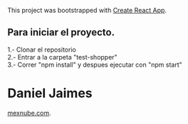 This project was bootstrapped with [Create React App](https://github.com/facebook/create-react-app).

## Para iniciar el proyecto.

1.- Clonar el repositorio<br />
2.- Entrar a la carpeta "test-shopper"<br />
3.- Correr "npm install" y despues ejecutar con "npm start"

# Daniel Jaimes
[mexnube.com](https://mexnube.com/).